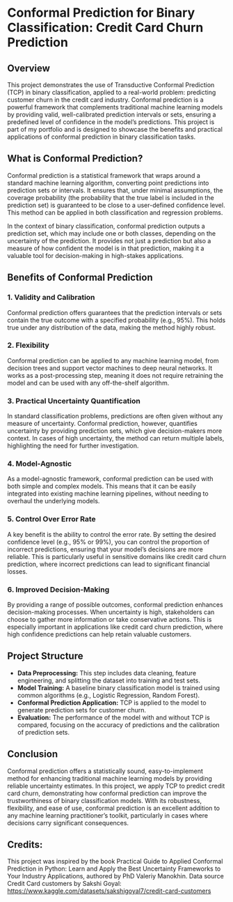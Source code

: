 
# Conformal Prediction for Binary Classification: Credit Card Churn Prediction

## Overview

This project demonstrates the use of Transductive Conformal Prediction (TCP) in binary classification, applied to a real-world problem: predicting customer churn in the credit card industry. Conformal prediction is a powerful framework that complements traditional machine learning models by providing valid, well-calibrated prediction intervals or sets, ensuring a predefined level of confidence in the model’s predictions. This project is part of my portfolio and is designed to showcase the benefits and practical applications of conformal prediction in binary classification tasks.

## What is Conformal Prediction?

Conformal prediction is a statistical framework that wraps around a standard machine learning algorithm, converting point predictions into prediction sets or intervals. It ensures that, under minimal assumptions, the coverage probability (the probability that the true label is included in the prediction set) is guaranteed to be close to a user-defined confidence level. This method can be applied in both classification and regression problems.

In the context of binary classification, conformal prediction outputs a prediction set, which may include one or both classes, depending on the uncertainty of the prediction. It provides not just a prediction but also a measure of how confident the model is in that prediction, making it a valuable tool for decision-making in high-stakes applications.

## Benefits of Conformal Prediction

### 1. **Validity and Calibration**
   Conformal prediction offers guarantees that the prediction intervals or sets contain the true outcome with a specified probability (e.g., 95%). This holds true under any distribution of the data, making the method highly robust.

### 2. **Flexibility**
   Conformal prediction can be applied to any machine learning model, from decision trees and support vector machines to deep neural networks. It works as a post-processing step, meaning it does not require retraining the model and can be used with any off-the-shelf algorithm.

### 3. **Practical Uncertainty Quantification**
   In standard classification problems, predictions are often given without any measure of uncertainty. Conformal prediction, however, quantifies uncertainty by providing prediction sets, which give decision-makers more context. In cases of high uncertainty, the method can return multiple labels, highlighting the need for further investigation.

### 4. **Model-Agnostic**
   As a model-agnostic framework, conformal prediction can be used with both simple and complex models. This means that it can be easily integrated into existing machine learning pipelines, without needing to overhaul the underlying models.

### 5. **Control Over Error Rate**
   A key benefit is the ability to control the error rate. By setting the desired confidence level (e.g., 95% or 99%), you can control the proportion of incorrect predictions, ensuring that your model’s decisions are more reliable. This is particularly useful in sensitive domains like credit card churn prediction, where incorrect predictions can lead to significant financial losses.

### 6. **Improved Decision-Making**
   By providing a range of possible outcomes, conformal prediction enhances decision-making processes. When uncertainty is high, stakeholders can choose to gather more information or take conservative actions. This is especially important in applications like credit card churn prediction, where high confidence predictions can help retain valuable customers.

## Project Structure

- **Data Preprocessing:** This step includes data cleaning, feature engineering, and splitting the dataset into training and test sets.
- **Model Training:** A baseline binary classification model is trained using common algorithms (e.g., Logistic Regression, Random Forest).
- **Conformal Prediction Application:** TCP is applied to the model to generate prediction sets for customer churn.
- **Evaluation:** The performance of the model with and without TCP is compared, focusing on the accuracy of predictions and the calibration of prediction sets.

## Conclusion

Conformal prediction offers a statistically sound, easy-to-implement method for enhancing traditional machine learning models by providing reliable uncertainty estimates. In this project, we apply TCP to predict credit card churn, demonstrating how conformal prediction can improve the trustworthiness of binary classification models. With its robustness, flexibility, and ease of use, conformal prediction is an excellent addition to any machine learning practitioner’s toolkit, particularly in cases where decisions carry significant consequences.

## Credits: 
This project was inspired by the book Practical Guide to Applied Conformal Prediction in Python: Learn and Apply the Best Uncertainty Frameworks to Your Industry Applications, authored by PhD Valeriy Manokhin.
Data source Credit Card customers by Sakshi Goyal: https://www.kaggle.com/datasets/sakshigoyal7/credit-card-customers 
